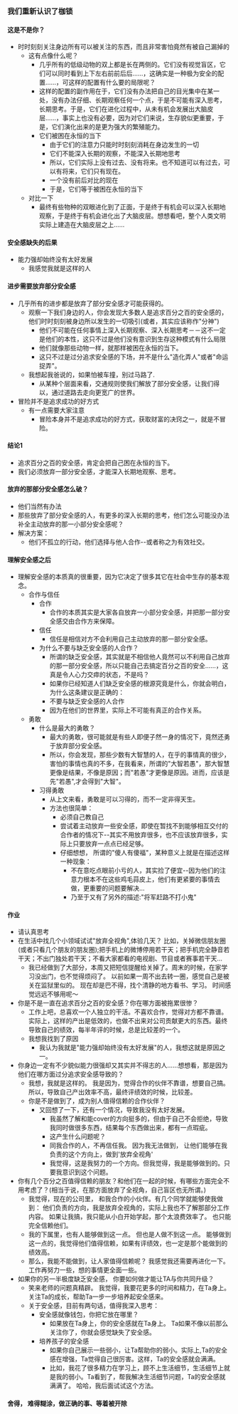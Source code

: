 ### 我们重新认识了枷锁
#### 这是不是你？
- 时时刻刻关注身边所有可以被关注的东西，而且非常害怕竟然有被自己漏掉的
	- 这有点像什么呢？
		- 几乎所有的低级动物的双上都是长在两侧的。它们没有视觉盲区，它们可以同时看到上下左右前前后后......，这确实是一种极为安全的配置......，可这样的配置有什么要的局限呢？
		- 这样的配置的副作用在于，它们没有办法把自己的目光集中在某一处，没有办法仔细、长期观察任何一个点，于是不可能有深入思考，长期思考。于是，它们在进化过程中，从未有机会发展出大脑皮层......，事实上也没有必要，因为对它们来说，生存貌似更重要，于是，它们演化出来的是更为强大的繁殖能力。
		- 它们被困在永恒的当下
			- 由于它们的注意力只能时时刻刻消耗在身边发生的一切
			- 它们不能深入长期的观察，不能深入长期地思考
			- 所以，它们实际上没有过去、没有将来。也不知道可以有过去，可以有将来，它们只有现在。
			- 一个没有前后对比的现在
			- 于是，它们等于被困在永恒的当下
	- 对比一下
		- 最终有些物种的双眼进化到了正面，于是终于有机会可以深入长期地观察，于是终于有机会进化出了大脑皮层。想想看吧，整个人类文明实际上建造在大脑皮层之上......
#### 安全感缺失的后果
- 能力强却始终没有太好发展
	- 我感觉我就是这样的人

#### 进步需要放弃部分安全感
- 几乎所有的进步都是放弃了部分安全感才可能获得的。
	- 观察一下我们身边的人，你会发现大多数人是追求百分之百的安全感的，他们时时刻刻被身边所以发生的一切吸引(或者，其实应该称作"分神")
		- 他们不可能在任何事情上深入长期观察、深入长期思考－－这不一定是他们的本性，这只不过是他们没有意识到生存这种模式有什么局限
		- 他们就像那些动物一样，就那样被困在永恒的当下。
		- 这只不过是过分追求安全感的下场，并不是什么"造化弄人"或者"命运捉弄"。
	- 我想起我爸说的，如果怕被车撞，别过马路了.
		- 从某种个层面来看，交通规则使我们解放了部分安全感，让我们得以，通过道路去走向更宽广的世界。
- 冒险并不是追求成功的好方式
	- 有一点需要大家注意
		- 冒险本身并不是追求成功的好方式，获取财富的决窍之一，就是不冒险。
#### 结论1
- 追求百分之百的安全感，肯定会把自己困在永恒的当下。
- 我们必须放弃一部分安全感，才能深入长期地观察、思考。
#### 放弃的那部分安全感怎么破？
- 他们当然有办法
- 那些放弃了部分安全感的人，有更多的深入长期的思考，他们怎么可能没办法补全主动放弃的那一小部分安全感呢？
- 解决方案：
	- 他们不孤立的行动，他们选择与他人合作--或者称之为有效社交。
#### 理解安全感之后
- 理解安全感的本质真的很重要，因为它决定了很多其它在社会中生存的基本观念。
	- 合作与信任
		- 合作
			- 合作的本质其实是大家各自放弃一小部分安全感，并把那一部分安全感交由合作方来保障。
		- 信任
			- 信任是相信对方不会利用自己主动放弃的那一部分安全感。
		- 为什么不要与缺乏安全感的人合作？
			- 所谓的缺乏安全感，其实就是不相信他人竟然可以不利用自己放弃的那一部分安全感，所以只能自己去搞定百分之百的安全......，这真是令人心力交瘁的状态，不是吗？
			- 如果你已经知道人们缺乏安全感的根源究竟是什么，你就会明白，为什么这条建议是正确的：
			- 不要与缺乏安全感的人合作
			- 因为在他们的世界里，实际上不可能有真正的合作关系。 
	- 勇敢
		- 什么是最大的勇敢？
			- 最大的勇敢，很可能就是有些人即便子然一身的情况下，竟然还勇于放弃部分安全感。
			- 所以，你会发现，那些少数有大智慧的人，在乎的事情真的很少，害怕的事情也真的不多，在我看来，所谓的"大智若愚"，那大智慧更像是结果，不像是原因；而"若愚"才更像是原因。进而，应该是先"若愚",才会得到"大智"。
		- 习得勇敢
			- 从上文来看，勇敢是可以习得的，而不一定非得天生。
			- 方法也很简单：
				- 必须自己教自己
				- 尝试着主动放弃一些安全感，即使在暂找不到能够相互交付的合作者的情况下--其实不用放弃很多，也不应该放弃很多，实际上只要放弃一点点已经足够。
				- 仔细想想， 所谓的"傻人有傻福"，某种意义上就是在描述这样一种现象：
					- 不在意吃点眼前小亏的人，其实捡了便宜--因为他们的注意力根本不在这些鸡毛蒜皮上，他们有更紧要的事情去做，更重要的问题要解决...
					- 乃至于又有了另外的描述:"将军赶路不打小鬼"
#### 作业
- 请认真思考
- 在生活中找几个小领域试试"放弃全视角",体验几天？ 比如，关掉微信朋友圈(或者只看几个朋友的朋友圈);把手机上的微博停用若干天；把手机完全静音若干天；不出门独处若干天；不看大家都看的电视剧、节目或者赛事若干天...
	- 我已经做到了大部分，本周又把短信提醒给关掉了。周末的时候，在家学习没出门，也不觉得烦闷了。 以前如果一周不出去转一圈，感觉自己是被关在监狱里似的。 现在却是巴不得，找个清静的地方看书、学习。 时间感觉远远不够用呢〜
- 你是不是一直在追求百分之百的安全感？你在哪方面被拖累很惨？
	- 工作上吧，总喜欢一个人独立的干活。不喜欢合作，觉得对方都不靠谱。实际上，这样的产出是低效的，也做不出来对公司贡献更大的东西。最终导致自己的绩效，每半年评的时候，总是比较差的一个。
	- 我想我找到了原因
		- 我认为我就是"能力强却始终没有太好发展"的人，我想这就是原因之一。
- 你身边一定有不少貌似能力很强却又其实并不得志的人......想想看，那是因为他们在哪方面过分追求安全感导致的？
	- 我想，我就是这样的。 我是因为，觉得合作的伙伴不靠谱，想要自己搞。所以，导致自己产出效率不高，最终评绩效的时候，比较差。
	- 你是不是做到了，成为别人值得信赖的合作伙伴？
		- 又回想了一下，还有一个情况，导致我没有太好发展。
			- 我虽然了解和能cover的方向挺多的，但由于自己不会拒绝，导致我同时做很多东西，结果每个东西做出来，都有一点瑕疵。 
			- 这产生什么问题呢？
			- 同我合作的人，不再信任我。 因为我无法做到， 让他们能够在我负责的这个方向上，做到'放弃全视角'
			- 我觉得，这是我努力的一个方向。但我觉得，我是能够做到的。只要我意识到这个问题。
- 你有几个百分之百值得信赖的朋友？和他们在一起的时候，有哪些方面完全不用考虑了？(相当于说，在那方面放弃了全视角，自己盲区也无所谓。)
	- 我觉得，现在的公司里， 和我合作的小伙伴。有几个同学就能够使我做到： 他们负责的方向，我是放弃全视角的，实际上我也不了解那部分工作内容。 如果让我搞，我只能从小白开始学起，那个太浪费效率了。 也只能完全信赖他们。
	- 我的下属里，也有人能够做到这一点。 但也是人做不到这一点。 能够做到这一点的，我觉得他们值得信赖，如果有评绩效，也一定是那个能做到的绩效高。
	- 那么，我能不能做到，让人家值得信赖呢？ 我感觉我还需要再进化一下。工作再努力一些，想的事情更全面一些。
- 如果你的另一半极度缺乏安全感， 你要如何做才能让TA与你共同升级？
	- 笑来老师的问题真精辟。 我觉得，我要花更多的时间和精力，在Ta身上。 关注Ta的成长，帮助Ta一步一步培养起安全感来。
	- 关于安全感，目前有两句话，值得我深入思考：
		- 安全感就像钱包，你把它放在哪里？
			- 如果放在Ta身上，你的安全感就在Ta身上。 Ta如果不像以前那么关注你了，你就会感觉缺失了安全感。
		- 培养孩子的安全感
			- 如果你自己展示一些弱小，让Ta帮助你的弱小。实际上,Ta的安全感在增强，Ta觉得自己很厉害。这样，Ta的安全感就会满满。
			- 比如，我花了很多精力在学习上，顾不上生活细节，生活细节上就是我的弱小。Ta看到了，帮我解决生活细节问题，Ta的安全感就满满了。 哈哈，我后面试试这个方法。
#### 舍得， 难得糊涂，做正确的事、等着被开除
